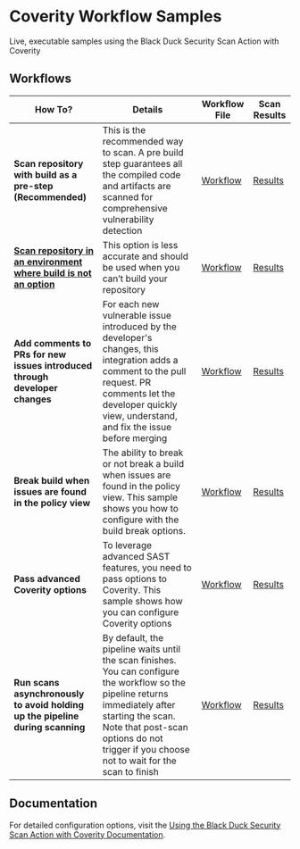 # Coverity Workflow Samples                                                                                                                                                                                                                  
                                                                                                                                                                                                                                         
Live, executable samples using the Black Duck Security Scan Action with Coverity                                                                                                                                        
                                                                                                                                                                                                                                         
## Workflows                                                                                                                                                                                                                    
                                                                                                                                                                                                                                         
| How To? | Details | Workflow File | Scan Results |                                                                                                                                                                          
|---------|-------------|---------------|---------------------|                                                                                                                                                                          
| **Scan repository with build as a pre-step (Recommended)** | This is the recommended way to scan. A pre build step guarantees all the compiled code and artifacts are scanned for comprehensive vulnerability detection | [Workflow](https://github.com/coverity-cnc-workflow-samples/basic-scan/blob/main/.github/workflows/nodejs-npm.yml) | [Results](https://coverity-cnc-workflow-samples.github.io/basic-scan/) | 
| [**Scan repository in an environment where build is not an option**](https://github.com/coverity-cnc-workflow-samples/install-directory-custom-paths) | This option is less accurate and should be used when you can’t build your repository | [Workflow](https://github.com/coverity-cnc-workflow-samples/install-directory-custom-paths/blob/main/.github/workflows/nodejs-npm.yml) | [Results](https://coverity-cnc-workflow-samples.github.io/install-directory-custom-paths/) |                                                                                                                                             
| **Add comments to PRs for new issues introduced through developer changes** | For each new vulnerable issue introduced by the developer's changes, this integration adds a comment to the pull request. PR comments let the developer quickly view, understand, and fix the issue before merging | [Workflow](https://github.com/coverity-cnc-workflow-samples/pr-comments/blob/main/.github/workflows/nodejs-npm.yml) | [Results](https://coverity-cnc-workflow-samples.github.io/pr-comments/) |                                                                                                                                                                
| **Break build when issues are found in the policy view** | The ability to break or not break a build when issues are found in the policy view. This sample shows you how to configure with the build break options. | [Workflow](https://github.com/coverity-cnc-workflow-samples/build-break/blob/main/.github/workflows/nodejs-npm.yml) | [Results](https://coverity-cnc-workflow-samples.github.io/build-break/) |                                                                                                                                                                
| **Pass advanced Coverity options** | To leverage advanced SAST features, you need to pass options to Coverity. This sample shows how you can configure Coverity options | [Workflow](https://github.com/coverity-cnc-workflow-samples/arbitrary-params/blob/main/.github/workflows/nodejs-npm.yml) | [Results](https://coverity-cnc-workflow-samples.github.io/arbitrary-params/) |                                                                                                                                                           
| **Run scans asynchronously to avoid holding up the pipeline during scanning** | By default, the pipeline waits until the scan finishes. You can configure the workflow so the pipeline returns immediately after starting the scan. Note that post-scan options do not trigger if you choose not to wait for the scan to finish | [Workflow](https://github.com/coverity-cnc-workflow-samples/async-mode/blob/main/.github/workflows/nodejs-npm.yml) | [Results](https://coverity-cnc-workflow-samples.github.io/async-mode/) |                                                                                                                                                                                                                                                                                                                           
                                                                                                                                                                                                                                         
## Documentation                                                                                                                                                                                                                         
                                                                                                                                                                                                                                         
For detailed configuration options, visit the [Using the Black Duck Security Scan Action with Coverity Documentation](https://documentation.blackduck.com/bundle/bridge/page/documentation/c_github-coverity.html). 
